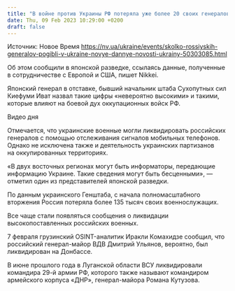 ```yaml
---
title: "В войне против Украины РФ потеряла уже более 20 своих генералов — японская разведка"
date: Thu, 09 Feb 2023 10:29:00 +0200
draft: false
---
```

Источник: Новое Время https://nv.ua/ukraine/events/skolko-rossiyskih-generalov-pogibli-v-ukraine-novye-dannye-novosti-ukrainy-50303085.html


 Об этом сообщили в японской разведке, ссылаясь данные, полученные в сотрудничестве с Европой и США, пишет Nikkei.

Японский генерал в отставке, бывший начальник штаба Сухопутных сил Киефуми Иват назвал такие цифры «невероятно высокими» и такими, которые влияют на боевой дух оккупационных войск РФ.

  Видео дня   

Отмечается, что украинские военные могли ликвидировать российских генералов с помощью отслеживания сигналов мобильных телефонов. Однако не исключена также и деятельность украинских партизанов на оккупированных территориях.

«В двух восточных регионах могут быть информаторы, передающие информацию Украине. Такие сведения могут быть бесценными», — отметил один из представителей японской разведки.

По данным украинского Генштаба, с начала полномасштабного вторжения Россия потеряла более 135 тысяч своих военнослужащих.

Все чаще стали появляться сообщения о ликвидации высокопоставленных российских военных. 

7 февраля грузинский OSINT-аналитик Иракли Комахидзе сообщил, что российский генерал-майор ВДВ Дмитрий Ульянов, вероятно, был ликвидирован на Донбассе.

 В июне прошлого года в Луганской области ВСУ ликвидировали командира 29-й армии РФ, которого также называют командиром армейского корпуса «ДНР», генерал-майора Романа Кутузова.
